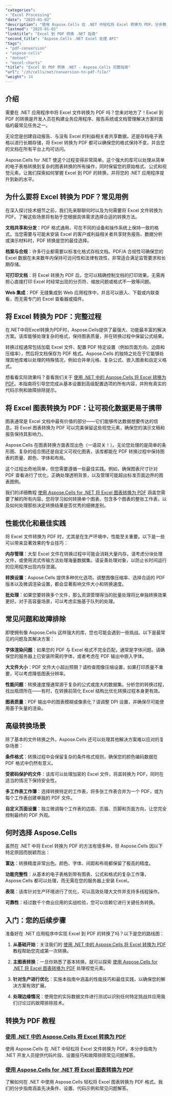 ```yaml
---
"categories":
- "Excel Processing"
"date": "2025-01-02"
"description": "使用 Aspose.Cells 在 .NET 中轻松将 Excel 转换为 PDF。分步教程、代码示例和专家提示，助您实现 Excel 到 PDF 的无缝转换。"
"lastmod": "2025-01-02"
"linktitle": "Excel 到 PDF 转换 .NET 指南"
"second_title": "Aspose.Cells .NET Excel 处理 API"
"tags":
- "pdf-conversion"
- "aspose-cells"
- "dotnet"
- "excel-charts"
"title": "Excel 到 PDF 转换 .NET - Aspose.Cells 完整指南"
"url": "/zh/cells/net/conversion-to-pdf-file/"
"weight": 34
---
```


## 介绍

需要在 .NET 应用程序中将 Excel 文件转换为 PDF 吗？您来对地方了！Excel 到 PDF 的转换是开发人员在构建业务应用程序、报告系统或文档管理解决方案时面临的最常见任务之一。

无论您是创建自动报告、与没有 Excel 的利益相关者共享数据，还是存档电子表格以进行长期存储，将 Excel 转换为 PDF 都可以确保您的格式保持不变，并且您的文档在所有平台上均可访问。

Aspose.Cells for .NET 使这个过程变得非常简单。这个强大的库可以处理从简单的电子表格转换到复杂的图表转换的所有操作，同时保留您的原始格式、公式和视觉元素。让我们探索如何掌握 Excel 到 PDF 的转换，并将您的 .NET 应用程序提升到新的水平。

## 为什么要将 Excel 转换为 PDF？常见用例

在深入探讨技术细节之前，我们先来聊聊何时以及为何需要将 Excel 文件转换为 PDF。了解这些场景将有助于您根据具体需求选择合适的转换方法。

**文档共享和分发**：PDF 格式通用，可在不同的设备和操作系统上保持一致的格式。当您需要与可能未安装 Excel 的客户或利益相关者共享财务报告、数据分析或演示材料时，PDF 转换是您的最佳选择。

**档案与合规**：许多行业都需要以标准化格式存档文档。PDF/A 合规性可确保您的 Excel 数据在未来数年内保持可访问性和法律有效性，非常适合满足监管要求和长期存储。

**可打印文档**：将 Excel 转换为 PDF 后，您可以精确控制文档的打印效果。无需再担心直接打印 Excel 时经常出现的分页符、缩放问题或格式不一致等问题。

**Web 集成**：PDF 无缝集成到 Web 应用程序中，并且可以嵌入、下载或内联查看，而无需专门的 Excel 查看器或插件。

## 将 Excel 转换为 PDF：完整过程

在.NET中将Excel转换为PDF时，Aspose.Cells提供了最强大、功能最丰富的解决方案。该库能够处理复杂的格式，保持图表质量，并在转换过程中保留公式结果。

转换过程通常包括加载 Excel 文件、配置 PDF 特定设置（例如页面方向、边距和压缩率），然后将文档保存为 PDF 格式。Aspose.Cells 的独特之处在于它能够处理其他库难以处理的特殊情况，例如合并单元格、复杂公式、嵌入图表和自定义格式。

想看看实际效果吗？查看我们关于 [使用 .NET 中的 Aspose.Cells 将 Excel 转换为 PDF](./convert-excel-to-pdf/)。本指南将引导您完成从基本设置到高级配置选项的所有内容，并附有真实的代码示例和故障排除提示。

## 将 Excel 图表转换为 PDF：让可视化数据更易于携带

图表通常是 Excel 文档中最有价值的部分——它们能够传达数据想要传达的信息。将 Excel 图表转换为 PDF 可以完美保留这些视觉元素，确保您的演示文稿和报告保持其影响力。

Aspose.Cells 在图表转换方面表现出色（一语双关！）。无论您处理的是简单的条形图、复杂的组合图还是自定义可视化图表，该库都能在 PDF 转换过程中保持图表的质量、颜色、字体和布局。

这个过程出奇地简单，但您需要遵循一些最佳实践。例如，确保图表尺寸针对 PDF 查看进行了优化，正确处理透明背景，以及管理可能超出标准页面边界的图表图例。

我们的详细教程 [使用 Aspose.Cells for .NET 将 Excel 图表转换为 PDF](./convert-excel-charts-to-pdf/) 涵盖您需要了解的所有内容。您将学习如何转换单个图表、包含多个图表的整张工作表，以及如何处理那些决定转换结果是否优秀的细微差别。

## 性能优化和最佳实践

将 Excel 文件转换为 PDF 时，尤其是在生产环境中，性能至关重要。以下是一些可以带来显著效果的专业技巧：

**内存管理**：大型 Excel 文件在转换过程中可能会消耗大量内存。请考虑分块处理文件，或使用流式传输方法处理海量数据集。请妥善处理对象，以防止长时间运行的应用程序出现内存泄漏。

**转换设置**：Aspose.Cells 提供多种优化选项。调整图像压缩率、选择合适的 PDF 版本以及微调渲染设置，都会显著影响文件大小和转换速度。

**批处理**：如果您要转换多个文件，那么资源管理得当的批量处理将比单独转换效果更好。对于高容量场景，可以考虑实施基于队列的处理。

## 常见问题和故障排除

即使拥有像 Aspose.Cells 这样强大的库，您也可能会遇到一些挑战。以下是最常见的问题及其解决方案：

**字体渲染问题**：如果您的 PDF 与 Excel 格式不完全匹配，通常是字体问题。请确保您的服务器上已安装所需的字体，或者考虑在 PDF 输出中嵌入字体。

**大文件大小**：PDF 文件大小超出预期？请检查图像压缩设置，如果打印质量不重要，可以考虑降低图表分辨率。

**性能问题**：转换速度慢通常源于复杂的公式或庞大的数据集。分析您的转换过程，找出瓶颈所在——有时，在转换前简化 Excel 结构比优化转换过程本身更有效。

**图表质量**：PDF 输出中的图表模糊或像素化？请调整 DPI 设置，并确保尽可能使用基于矢量的渲染。

## 高级转换场景

除了基本的文件转换之外，Aspose.Cells 还可以处理其他解决方案难以应对的复杂场景：

**条件格式**：转换过程中会保留复杂的条件格式规则，确保您的颜色编码数据在 PDF 格式中仍然有意义。

**受密码保护的文件**：该库可以处理加密的 Excel 文件，将其转换为 PDF，同时在适当的情况下保持安全性。

**多工作表工作簿**：选择转换特定的工作表，将多张工作表合并为一个 PDF，或为每个工作表创建单独的 PDF 文件。

**自定义页面设置**：独立微调每个工作表的边距、页眉、页脚和页面方向，让您完全控制最终的 PDF 外观。

## 何时选择 Aspose.Cells

虽然在 .NET 中将 Excel 转换为 PDF 的方法有很多种，但 Aspose.Cells 因以下特定原因而脱颖而出：

**富达**：转换精度非常出色。颜色、字体、间距和布局都保留了极高的精度。

**功能完整性**：从基本的电子表格到带有图表、公式和格式的复杂工作簿，Aspose.Cells 都可以处理，而无需在您的服务器上安装 Excel。

**表现**：该库针对生产环境进行了优化，可以高效处理大文件并支持多线程操作。

**可靠性**：经过数千个商业应用的实战检验，您可以信赖它进行关键任务转换。

## 入门：您的后续步骤

准备好在 .NET 应用程序中实现 Excel 到 PDF 的转换了吗？以下是您的路线图：

1. **从基础开始**：关注我们的 [使用 .NET 中的 Aspose.Cells 将 Excel 转换为 PDF](./convert-excel-to-pdf/) 教程帮助您完成第一次转换。

2. **主图表转换**：一旦你熟悉了基本转换，就可以探索 [使用 Aspose.Cells for .NET 将 Excel 图表转换为 PDF](./convert-excel-charts-to-pdf/) 处理视觉元素。

3. **针对生产进行优化**：实施本指南中涵盖的性能技巧和最佳实践，以确保您的解决方案有效扩展。

4. **处理边缘情况**：使用您的实际数据文件进行测试以识别任何特定挑战并应用我们讨论过的故障排除技术。

## 转换为 PDF 教程

### [使用 .NET 中的 Aspose.Cells 将 Excel 转换为 PDF](./convert-excel-to-pdf/)
使用 Aspose.Cells 在 .NET 中轻松将 Excel 文件转换为 PDF。本分步指南为 .NET 开发人员提供代码片段、设置技巧和故障排除常见问题解答。

### [使用 Aspose.Cells for .NET 将 Excel 图表转换为 PDF](./convert-excel-charts-to-pdf/)
了解如何在 .NET 中使用 Aspose.Cells 轻松将 Excel 图表转换为 PDF 格式。我们的分步指南涵盖先决条件、设置、代码示例和常见问题解答。